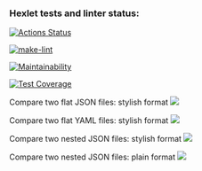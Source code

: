 ### Hexlet tests and linter status:
[![Actions Status](https://github.com/vera-kalabina/python-project-lvl2/workflows/hexlet-check/badge.svg)](https://github.com/vera-kalabina/python-project-lvl2/actions)

[![make-lint](https://github.com/vera-kalabina/python-project-lvl2/actions/workflows/make-lint.yml/badge.svg)](https://github.com/vera-kalabina/python-project-lvl2/actions/workflows/make-lint.yml)

[![Maintainability](https://api.codeclimate.com/v1/badges/8bd2ad91c826be6fb0e4/maintainability)](https://codeclimate.com/github/vera-kalabina/python-project-lvl2/maintainability)

[![Test Coverage](https://api.codeclimate.com/v1/badges/8bd2ad91c826be6fb0e4/test_coverage)](https://codeclimate.com/github/vera-kalabina/python-project-lvl2/test_coverage)

Compare two flat JSON files: stylish format
<a href="https://asciinema.org/a/510027" target="_blank"><img src="https://asciinema.org/a/510027.svg" /></a>

Compare two flat YAML files: stylish format
<a href="https://asciinema.org/a/510790" target="_blank"><img src="https://asciinema.org/a/510790.svg" /></a>

Compare two nested JSON files: stylish format
<a href="https://asciinema.org/a/513433" target="_blank"><img src="https://asciinema.org/a/513433.svg" /></a>

Compare two nested JSON files: plain format
<a href="https://asciinema.org/a/514268" target="_blank"><img src="https://asciinema.org/a/514268.svg" /></a>